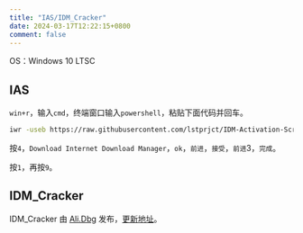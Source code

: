 ```yaml
---
title: "IAS/IDM_Cracker"
date: 2024-03-17T12:22:15+0800
comment: false
---
```


OS：Windows 10 LTSC

## IAS

`win+r`，输入`cmd`，终端窗口输入`powershell`，粘贴下面代码并回车。

```bash
iwr -useb https://raw.githubusercontent.com/lstprjct/IDM-Activation-Script/main/IAS.ps1 | iex
```

按`4`，`Download Internet Download Manager`，`ok`，`前进`，`接受`，`前进`3，`完成`。

按`1`，再按`9`。

## IDM_Cracker

IDM_Cracker 由 [Ali.Dbg](https://ckk.ir) 发布，[更新地址](https://idm.ckk.ir)。
